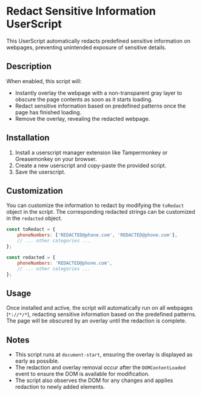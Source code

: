 # Redact Sensitive Information UserScript

This UserScript automatically redacts predefined sensitive information on webpages, preventing unintended exposure of sensitive details.

## Description
When enabled, this script will:
- Instantly overlay the webpage with a non-transparent gray layer to obscure the page contents as soon as it starts loading.
- Redact sensitive information based on predefined patterns once the page has finished loading.
- Remove the overlay, revealing the redacted webpage.

## Installation
1. Install a userscript manager extension like Tampermonkey or Greasemonkey on your browser.
2. Create a new userscript and copy-paste the provided script.
3. Save the userscript.

## Customization
You can customize the information to redact by modifying the `toRedact` object in the script. The corresponding redacted strings can be customized in the `redacted` object.

```javascript
const toRedact = {
    phoneNumbers: ['REDACTED@phone.com', 'REDACTED@phone.com'],
    // ... other categories ...
};

const redacted = {
    phoneNumbers: 'REDACTED@phone.com',
    // ... other categories ...
};
```

## Usage
Once installed and active, the script will automatically run on all webpages (`*://*/*`), redacting sensitive information based on the predefined patterns. The page will be obscured by an overlay until the redaction is complete.

## Notes
- This script runs at `document-start`, ensuring the overlay is displayed as early as possible.
- The redaction and overlay removal occur after the `DOMContentLoaded` event to ensure the DOM is available for modification.
- The script also observes the DOM for any changes and applies redaction to newly added elements.


